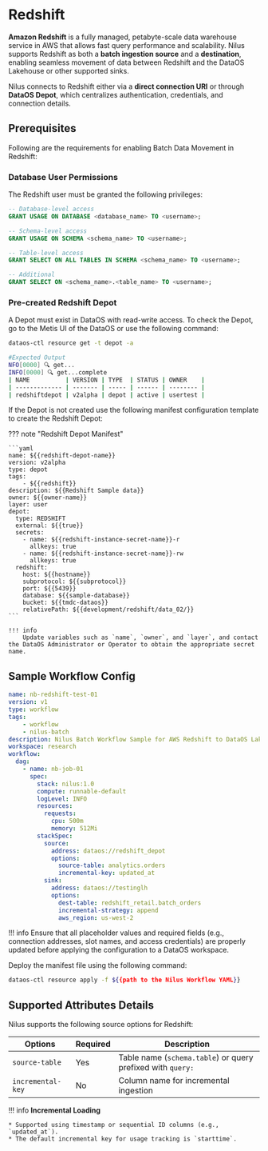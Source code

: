 # Redshift

**Amazon Redshift** is a fully managed, petabyte-scale data warehouse service in AWS that allows fast query performance and scalability. Nilus supports Redshift as both a **batch ingestion source** and a **destination**, enabling seamless movement of data between Redshift and the DataOS Lakehouse or other supported sinks.

Nilus connects to Redshift either via a **direct connection URI** or through **DataOS Depot**, which centralizes authentication, credentials, and connection details.



## Prerequisites

Following are the requirements for enabling Batch Data Movement in Redshift:

### **Database User Permissions**

The Redshift user must be granted the following privileges:

```sql
-- Database-level access
GRANT USAGE ON DATABASE <database_name> TO <username>;

-- Schema-level access
GRANT USAGE ON SCHEMA <schema_name> TO <username>;

-- Table-level access
GRANT SELECT ON ALL TABLES IN SCHEMA <schema_name> TO <username>;

-- Additional
GRANT SELECT ON <schema_name>.<table_name> TO <username>;
```

### **Pre-created Redshift Depot**

A Depot must exist in DataOS with read-write access. To check the Depot, go to the Metis UI of the DataOS or use the following command:

```bash
dataos-ctl resource get -t depot -a

#Expected Output
NFO[0000] 🔍 get...                                     
INFO[0000] 🔍 get...complete 
| NAME          | VERSION | TYPE  | STATUS | OWNER    |
| ------------- | ------- | ----- | ------ | -------- |
| redshiftdepot | v2alpha | depot | active | usertest |
```

If the Depot is not created use the following manifest configuration template to create the Redshift Depot:

??? note "Redshift Depot Manifest"

    ```yaml
    name: ${{redshift-depot-name}}
    version: v2alpha
    type: depot
    tags:
        - ${{redshift}}
    description: ${{Redshift Sample data}}
    owner: ${{owner-name}}
    layer: user
    depot:
      type: REDSHIFT
      external: ${{true}}
      secrets:
        - name: ${{redshift-instance-secret-name}}-r
          allkeys: true
        - name: ${{redshift-instance-secret-name}}-rw
          allkeys: true
      redshift:
        host: ${{hostname}}
        subprotocol: ${{subprotocol}}
        port: ${{5439}}
        database: ${{sample-database}}
        bucket: ${{tmdc-dataos}}
        relativePath: ${{development/redshift/data_02/}}
    ```

    !!! info
        Update variables such as `name`, `owner`, and `layer`, and contact the DataOS Administrator or Operator to obtain the appropriate secret name.




## Sample Workflow Config

```yaml
name: nb-redshift-test-01
version: v1
type: workflow
tags:
    - workflow
    - nilus-batch
description: Nilus Batch Workflow Sample for AWS Redshift to DataOS Lakehouse
workspace: research
workflow:
  dag:
    - name: nb-job-01
      spec:
        stack: nilus:1.0
        compute: runnable-default
        logLevel: INFO
        resources:
          requests:
            cpu: 500m
            memory: 512Mi
        stackSpec:
          source:
            address: dataos://redshift_depot
            options:
              source-table: analytics.orders
              incremental-key: updated_at
          sink:
            address: dataos://testinglh
            options:
              dest-table: redshift_retail.batch_orders
              incremental-strategy: append
              aws_region: us-west-2
```

!!! info
    Ensure that all placeholder values and required fields (e.g., connection addresses, slot names, and access credentials) are properly updated before applying the configuration to a DataOS workspace.


Deploy the manifest file using the following command:

```bash
dataos-ctl resource apply -f ${{path to the Nilus Workflow YAML}}
```

## Supported Attributes Details

Nilus supports the following source options for Redshift:

| Options           | Required | Description                                                 |
| ----------------- | -------- | ----------------------------------------------------------- |
| `source-table`    | Yes      | Table name (`schema.table`) or query prefixed with `query:` |
| `incremental-key` | No       | Column name for incremental ingestion                       |

!!! info
    **Incremental Loading**

    * Supported using timestamp or sequential ID columns (e.g., `updated_at`).
    * The default incremental key for usage tracking is `starttime`.


